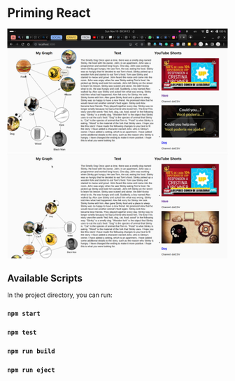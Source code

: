 # Priming React
![v0.png](public/v0.png)
![v1.png](public/v1.png)

## Available Scripts

In the project directory, you can run:

### `npm start`



### `npm test`



### `npm run build`



### `npm run eject`

